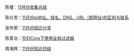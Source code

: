 陈槿：[11月份收集总结](陈槿/index.md)

陈仕贵：[11月份ip地址、域名、DNS、URL（即网址)的区别与联系](陈仕贵/index.md)

吴传荣：[11月份知识分享](吴传荣/index.md)

陈善治：[在EfCore下使用全局过滤器](陈善治/index.md)

周海辉：[11月份知识总结](周海辉/index.md)
